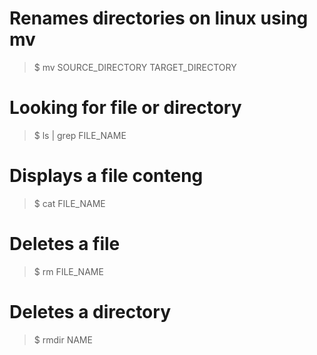# Renames directories on linux using mv
> $ mv SOURCE_DIRECTORY TARGET_DIRECTORY

# Looking for file or directory
> $ ls | grep FILE_NAME

# Displays a file conteng
> $ cat FILE_NAME

# Deletes a file
> $ rm FILE_NAME

# Deletes a directory
> $ rmdir NAME